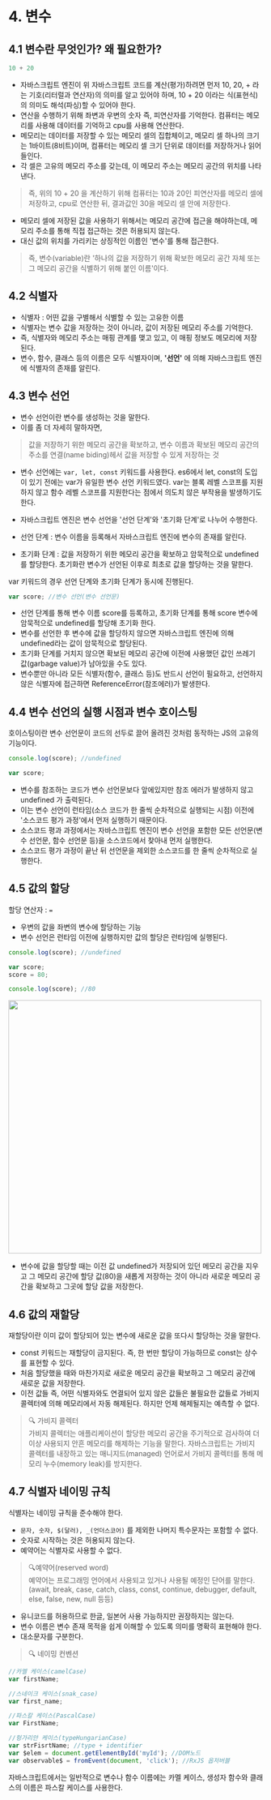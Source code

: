 # 4. 변수
## 4.1 변수란 무엇인가? 왜 필요한가?
```js
10 + 20
```
- 자바스크립트 엔진이 위 자바스크립트 코드를 계산(평가)하려면 먼저 10, 20, + 라는 기호(리터럴과 연산자)의 의미를 알고 있어야 하며, 10 + 20 이라는 식(표현식)의 의미도 해석(파싱)할 수 있어야 한다. 
- 연산을 수행하기 위해 좌변과 우변의 숫자 즉, 피연산자를 기억한다. 컴퓨터는 메모리를 사용해 데이터를 기억하고 cpu를 사용해 연산한다. 
- 메모리는 데이터를 저장할 수 있는 메모리 셀의 집합체이고, 메모리 셀 하나의 크기는 1바이트(8비트)이며, 컴퓨터는 메모리 셀 크기 단위로 데이터를 저장하거나 읽어들인다. 
- 각 셀은 고유의 메모리 주소를 갖는데, 이 메모리 주소는 메모리 공간의 위치를 나타낸다. 
> 즉, 위의 10 + 20 을 계산하기 위해 컴퓨터는 10과 20인 피연산자를 메모리 셀에 저장하고, cpu로 연산한 뒤, 결과값인 30을 메모리 셀 안에 저장한다. 
- 메모리 셀에 저장된 값을 사용하기 위해서는 메모리 공간에 접근을 해야하는데, 메모리 주소를 통해 직접 접근하는 것은 허용되지 않는다. 
- 대신 값의 위치를 가리키는 상징적인 이름인 '변수'를 통해 접근한다. 
> 즉, 변수(variable)란 '하나의 값을 저장하기 위해 확보한 메모리 공간 자체 또는 그 메모리 공간을 식별하기 위해 붙인 이름'이다. 

## 4.2 식별자
- 식별자 : 어떤 값을 구별해서 식별할 수 있는 고유한 이름
- 식별자는 변수 값을 저장하는 것이 아니라, 값이 저장된 메모리 주소를 기억한다. 
- 즉, 식별자와 메모리 주소는 매핑 관계를 맺고 있고, 이 매핑 정보도 메모리에 저장된다. 
- 변수, 함수, 클래스 등의 이름은 모두 식별자이며, **'선언'** 에 의해 자바스크립트 엔진에 식별자의 존재를 알린다. 

## 4.3 변수 선언
- 변수 선언이란 변수를 생성하는 것을 말한다. 
- 이를 좀 더 자세히 말하자면, 
> 값을 저장하기 위한 메모리 공간을 확보하고, 변수 이름과 확보된 메모리 공간의 주소를 연결(name biding)헤서 값을 저장할 수 있게 저장하는 것
- 변수 선언에는 `var, let, const` 키워드를 사용한다. es6에서 let, const의 도입이 있기 전에는 var가 유일한 변수 선언 키워드였다. var는 블록 레벨 스코프를 지원하지 않고 함수 레벨 스코프를 지원한다는 점에서 의도치 않은 부작용을 발생하기도 한다. 

- 자바스크립트 엔진은 변수 선언을 '선언 단계'와 '초기화 단계'로 나누어 수행한다. 
- 선언 단계 : 변수 이름을 등록해서 자바스크립트 엔진에 변수의 존재를 알린다. 
- 초기화 단계 : 값을 저장하기 위한 메모리 공간을 확보하고 암묵적으로 undefined를 할당한다. 초기화란 변수가 선언된 이후로 최초로 값을 할당하는 것을 말한다. 

var 키워드의 경우 선언 단계와 초기화 단계가 동시에 진행된다. 
```js
var score; //변수 선언(변수 선언문)
```
- 선언 단계를 통해 변수 이름 score를 등록하고, 초기화 단계를 통해 score 변수에 암묵적으로 undefined를 할당해 초기화 한다. 
- 변수를 선언한 후 변수에 값을 할당하지 않으면 자바스크립트 엔진에 의해 undefined라는 값이 암묵적으로 할당된다.
- 초기화 단계를 거치지 않으면 확보된 메모리 공간에 이전에 사용했던 값인 쓰레기 값(garbage value)가 남아있을 수도 있다. 
- 변수뿐만 아니라 모든 식별자(함수, 클래스 등)도 반드시 선언이 필요하고, 선언하지 않은 식별자에 접근하면 ReferenceError(참조에러)가 발생한다. 

## 4.4 변수 선언의 실행 시점과 변수 호이스팅
호이스팅이란 변수 선언문이 코드의 선두로 끌어 올려진 것처럼 동작하는 JS의 고유의 기능이다. 
```js
console.log(score); //undefined

var score;
```
- 변수를 참조하는 코드가 변수 선언문보다 앞에있지만 참조 에러가 발생하지 않고 undefined 가 출력된다. 
- 이는 변수 선언이 런타임(소스 코드가 한 줄씩 순차적으로 실행되는 시점) 이전에 '소스코드 평가 과정'에서 먼저 실행하기 때문이다. 
- 소스코드 평과 과정에서는 자바스크립트 엔진이 변수 선언을 포함한 모든 선언문(변수 선언문, 함수 선언문 등)을 소스코드에서 찾아내 먼저 실행한다. 
- 소스코드 평가 과정이 끝난 뒤 선언문을 제외한 소스코드를 한 줄씩 순차적으로 실행한다. 

## 4.5 값의 할당
할당 연산자 : `=`
- 우변의 값을 좌변의 변수에 할당하는 기능
- 변수 선언은 런타임 이전에 실행하지만 값의 할당은 런타임에 실행된다.
```js
console.log(score); //undefined

var score;
score = 80;

console.log(score); //80
```

<img src="https://user-images.githubusercontent.com/89509857/212057554-95c0ac2c-6760-4319-97b4-dd289a92f4da.jpg" width="500">

- 변수에 값을 할당할 때는 이전 값 undefined가 저장되어 있던 메모리 공간을 지우고 그 메모리 공간에 할당 값(80)을 새롭게 저장하는 것이 아니라 새로운 메모리 공간을 확보하고 그곳에 할당 값을 저장한다.

## 4.6 값의 재할당
재할당이란 이미 값이 할당되어 있는 변수에 새로운 값을 또다시 할당하는 것을 말한다. 
- const 키워드는 재할당이 금지된다. 즉, 한 번만 할당이 가능하므로 const는 상수를 표현할 수 있다. 
- 처음 할당했을 때와 마찬가지로 새로운 메모리 공간을 확보하고 그 메모리 공간에 새로운 값을 저장한다. 
- 이전 값들 즉, 어떤 식별자와도 연결되어 있지 않은 값들은 불필요한 값들로 가비지 콜렉터에 의해 메모리에서 자동 해제된다. 하지만 언제 해제될지는 예측할 수 없다. 

> 🔍 가비지 콜렉터
<br> 가비지 콜렉터는 애플리케이션이 할당한 메모리 공간을 주기적으로 검사하여 더 이상 사용되지 안흔 메모리를 해제하는 기능을 말한다. 자바스크립트는 가비지 콜렉터를 내장하고 있는 매니지드(managed) 언어로서 가비지 콜렉터를 통해 메모리 누수(memory leak)를 방지한다. 

## 4.7 식별자 네이밍 규칙
식별자는 네이밍 규칙을 준수해야 한다. 
- `문자, 숫자, $(달러), _(언더스코어)` 를 제외한 나머지 특수문자는 포함할 수 없다. 
- 숫자로 시작하는 것은 허용되지 않는다.
- 예약어는 식별자로 사용할 수 없다. 

>🔍예약어(reserved word)
<br> 예약어는 프로그래밍 언어에서 사용되고 있거나 사용될 예정인 단어를 말한다. (await, break, case, catch, class, const, continue, debugger, default, else, false, new, null 등등)

- 유니코드를 허용하므로 한글, 일본어 사용 가능하지만 권장하지는 않는다.
- 변수 이름은 변수 존재 목적을 쉽게 이해할 수 있도록 의미를 명확히 표현해야 한다. 
- 대소문자를 구분한다. 

>🔍 네이밍 컨벤션
```js
//카멜 케이스(camelCase)
var firstName;

//스네이크 케이스(snak_case)
var first_name;

//파스칼 케이스(PascalCase)
var FirstName;

//헝가리안 케이스(typeHungarianCase)
var strFisrtName; //type + identifier
var $elem = document.getElementById('myId'); //DOM노드
var observable$ = fromEvent(document, 'click'); //RxJS 옵저버블
```
자바스크립트에서는 일반적으로 변수나 함수 이름에는 카멜 케이스, 생성자 함수와 클래스의 이름은 파스칼 케이스를 사용한다. 




